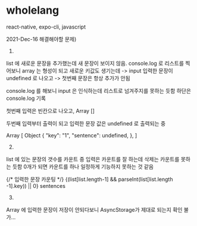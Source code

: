 # wholelang
react-native, expo-cli, javascript

2021-Dec-16
해결해야할 문제)

1. 
list 에 새로운 문장을 추가했는데 새 문장이 보이지 않음.
console.log 로 리스트를 찍어보니 
array 는 형성이 되고 새로운 키값도 생기는데
-> input 입력한 문장이 undefined 로 나오고
-> 첫번째 문장은 항상 추가가 안됨

console.log 를 해보니 input 은 인식하는데 리스트로 넘겨주지를 못하는 듯함
하단은 console.log 기록

첫번째 입력은 빈칸으로 나오고,
Array []

두번째 입력부터 출력이 되고
입력한 문장 값은 undefined 로 출력되는 중

Array [
 Object {
  "key": "1",
  "sentence": undefined,
 },
]

2.
list 에 있는 문장의 갯수를 카운트 중
입력은 카운트를 잘 하는데 삭제는 카운트를 못하는 듯함
0개가 되면 카운트를 하나 일정하게 기능하지 못하는 것 같음

{/* 입력한 문장 카운팅 */}
<Text style={styles.sumNumber}> {(list[list.length-1] && parseInt(list[list.length -1].key)) || 0} sentences </Text>

3.
Array 에 입력한 문장이 저장이 안되다보니 AsyncStorage가 제대로 되는지 확인 불가...

